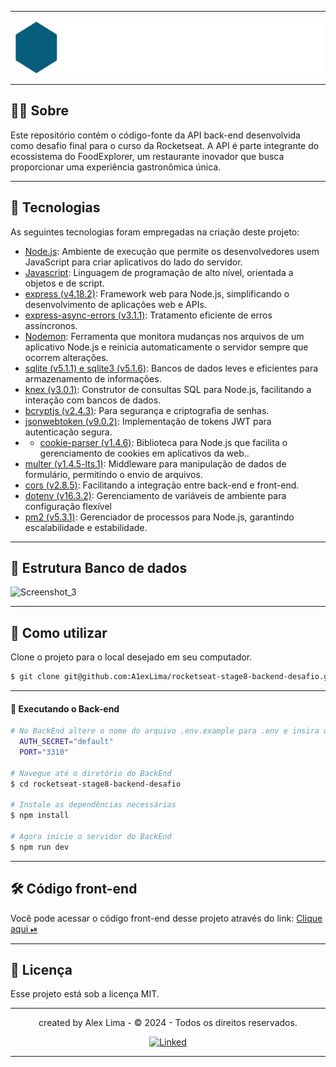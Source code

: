 ___
<p align="center">
  <a href="https://fedelivery.netlify.app/"> <img width="500" height="85" src="https://raw.githubusercontent.com/GomidesTs/food-explorer-back-end/17c651de31265dcc961c11b01d309fbd9bfa14b8/.github/logo.svg"> <a/>
</p>
  
___

    
## 👨‍💻 Sobre

Este repositório contém o código-fonte da API back-end desenvolvida como desafio final para o curso da Rocketseat. A API é parte integrante do ecossistema do FoodExplorer, um restaurante inovador que busca proporcionar uma experiência gastronômica única.

___

## 📄 Tecnologias

As seguintes tecnologias foram empregadas na criação deste projeto:

- [Node.js](https://nodejs.org/en/): Ambiente de execução que permite os desenvolvedores usem JavaScript para criar aplicativos do lado do servidor.
- [Javascript](https://developer.mozilla.org/pt-BR/docs/Web/JavaScript): Linguagem de programação de alto nível, orientada a objetos e de script.
- [express (v4.18.2)](https://expressjs.com): Framework web para Node.js, simplificando o desenvolvimento de aplicações web e APIs.
- [express-async-errors (v3.1.1)](https://www.npmjs.com/package/express-async-errors): Tratamento eficiente de erros assíncronos.
- [Nodemon](https://nodemon.io/): Ferramenta que monitora mudanças nos arquivos de um aplicativo Node.js e reinicia automaticamente o servidor sempre que ocorrem alterações.
- [sqlite (v5.1.1) e sqlite3 (v5.1.6)](https://www.sqlite.org/index.html): Bancos de dados leves e eficientes para armazenamento de informações.
- [knex (v3.0.1)](https://knexjs.org/): Construtor de consultas SQL para Node.js, facilitando a interação com bancos de dados.
- [bcryptjs (v2.4.3)](https://www.npmjs.com/package/bcryptjs): Para segurança e criptografia de senhas.
- [jsonwebtoken (v9.0.2)](https://www.npmjs.com/package/jsonwebtoken): Implementação de tokens JWT para autenticação segura.
- - [cookie-parser (v1.4.6)](https://expressjs.com/en/resources/middleware/cookie-parser.html): Biblioteca para Node.js que facilita o gerenciamento de cookies em aplicativos da web..
- [multer (v1.4.5-lts.1)](https://www.npmjs.com/package/multer): Middleware para manipulação de dados de formulário, permitindo o envio de arquivos.
- [cors (v2.8.5)](https://www.npmjs.com/package/cors): Facilitando a integração entre back-end e front-end.
- [dotenv (v16.3.2)](https://www.npmjs.com/package/dotenv): Gerenciamento de variáveis de ambiente para configuração flexível 
- [pm2 (v5.3.1)](https://pm2.keymetrics.io/): Gerenciador de processos para Node.js, garantindo escalabilidade e estabilidade.
___

## 📑 Estrutura Banco de dados

![Screenshot_3](https://uploaddeimagens.com.br/images/004/721/555/original/dataBase.png)

___

## 🚀 Como utilizar

Clone o projeto para o local desejado em seu computador.

```bash
$ git clone git@github.com:A1exLima/rocketseat-stage8-backend-desafio.git
```
___

#### 🚧 Executando o Back-end
```bash
# No BackEnd altere o nome do arquivo .env.example para .env e insira uma porta e um secret no arquivo vazio, como no exemplo abaixo
  AUTH_SECRET="default"
  PORT="3310"

# Navegue até o diretório do BackEnd
$ cd rocketseat-stage8-backend-desafio

# Instale as dependências necessárias
$ npm install

# Agora inicie o servidor do BackEnd
$ npm run dev
```
___

## 🛠️ Código front-end

<p>Você pode acessar o código front-end desse projeto através do link: 
<a href= "https://github.com/A1exLima/food_explorer_front_end" target="_blank"> Clique aqui ⏯ </a>
</p>

___

## 🪪 Licença

Esse projeto está sob a licença MIT.

---

<p align="center"> created by Alex Lima  - © 2024 - Todos os direitos reservados.<p align="center">
 <a href="https://www.linkedin.com/in/a1exlima/" target="_blank"><img src="https://static.licdn.com/sc/h/5bukxbhy9xsil5mb7c2wulfbx" height="25" width="25" alt="Linked" />
</p></p>

___
